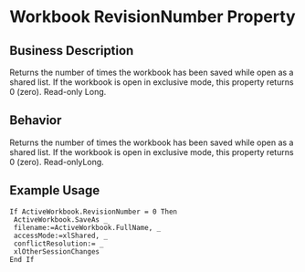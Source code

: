 # Workbook RevisionNumber Property

## Business Description
Returns the number of times the workbook has been saved while open as a shared list. If the workbook is open in exclusive mode, this property returns 0 (zero). Read-only Long.

## Behavior
Returns the number of times the workbook has been saved while open as a shared list. If the workbook is open in exclusive mode, this property returns 0 (zero). Read-onlyLong.

## Example Usage
```vba
If ActiveWorkbook.RevisionNumber = 0 Then 
 ActiveWorkbook.SaveAs _ 
 filename:=ActiveWorkbook.FullName, _ 
 accessMode:=xlShared, _ 
 conflictResolution:= _ 
 xlOtherSessionChanges 
End If
```